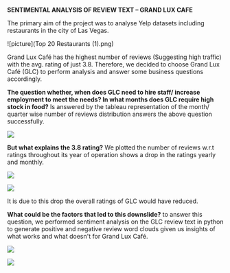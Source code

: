 **SENTIMENTAL ANALYSIS OF REVIEW TEXT – GRAND LUX CAFE**

The primary aim of the project was to analyse Yelp datasets including restaurants in the city of Las Vegas.

![picture](Top 20 Restaurants (1).png)

Grand Lux Café has the highest number of reviews (Suggesting high traffic) with the avg. rating of just 3.8. Therefore, we decided to choose Grand Lux Café (GLC) to perform analysis and answer some business questions accordingly.

**The question whether, when does GLC need to hire staff/ increase employment to meet the needs? In what months does GLC require high stock in food?** Is answered by the tableau representation of the month/ quarter wise number of reviews distribution answers the above question successfully.

![](RackMultipart20200726-4-1xx47jz_html_56927e441d4642ce.png)

**But what explains the 3.8 rating?** We plotted the number of reviews w.r.t ratings throughout its year of operation shows a drop in the ratings yearly and monthly.

![](RackMultipart20200726-4-1xx47jz_html_3d255d01e5edd380.png)

![](RackMultipart20200726-4-1xx47jz_html_ff03f8e96ea2c67d.png)

It is due to this drop the overall ratings of GLC would have reduced.

**What could be the factors that led to this downslide?** to answer this question, we performed sentiment analysis on the GLC review text in python to generate positive and negative review word clouds given us insights of what works and what doesn&#39;t for Grand Lux Café.

![](RackMultipart20200726-4-1xx47jz_html_b86cf0cc4012b898.gif)

![](RackMultipart20200726-4-1xx47jz_html_aadc15088f87b7f.gif)
